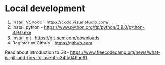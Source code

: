 # Local development
1. Install VSCode - https://code.visualstudio.com/
2. Install python - https://www.python.org/ftp/python/3.9.0/python-3.9.0.exe
3. Install git - https://git-scm.com/downloads
4. Register on Github - https://github.com

Read about introduction to Git - https://www.freecodecamp.org/news/what-is-git-and-how-to-use-it-c341b049ae61.